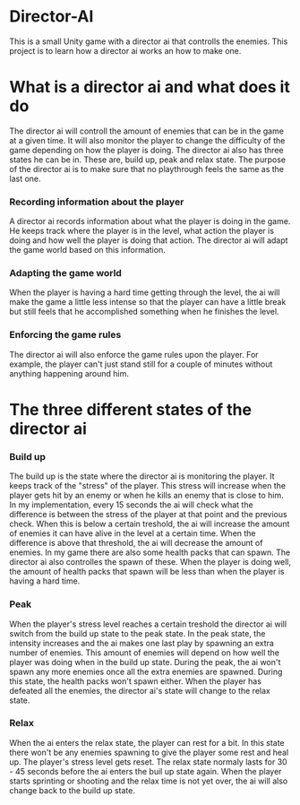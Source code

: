 # Director-AI
This is a small Unity game with a director ai that controlls the enemies.
This project is to learn how a director ai works an how to make one.

# What is a director ai and what does it do

The director ai will controll the amount of enemies that can be in the game at a given time. It will also monitor the player to change the difficulty of the game depending on how the player is doing. The director ai also has three states he can be in. These are, build up, peak and relax state. The purpose of the director ai is to make sure that no playthrough feels the same as the last one.

### Recording information about the player
A director ai records information about what the player is doing in the game. He keeps track where the player is in the level, what action the player is doing and how well the player is doing that action. The director ai will adapt the game world based on this information. 

### Adapting the game world
When the player is having a hard time getting through the level, the ai will make the game a little less intense so that the player can have a little break but still feels that he accomplished something when he finishes the level.

### Enforcing the game rules
The director ai will also enforce the game rules upon the player. For example, the player can't just stand still for a couple of minutes without anything happening around him.

# The three different states of the director ai

### Build up
The build up is the state where the director ai is monitoring the player. It keeps track of the "stress" of the player. This stress will increase when the player gets hit by an enemy or when he kills an enemy that is close to him. In my implementation, every 15 seconds the ai will check what the difference is between the stress of the player at that point and the previous check. When this is below a certain treshold, the ai will increase the amount of enemies it can have alive in the level at a certain time. When the difference is above that threshold, the ai will decrease the amount of enemies. In my game there are also some health packs that can spawn. The director ai also controlles the spawn of these. When the player is doing well, the amount of health packs that spawn will be less than when the player is having a hard time.

### Peak
When the player's stress level reaches a certain treshold the director ai will switch from the build up state to the peak state. In the peak state, the intensity increases and the ai makes one last play by spawning an extra number of enemies. This amount of enemies will depend on how well the player was doing when in the build up state. During the peak, the ai won't spawn any more enemies once all the extra enemies are spawned. During this state, the health packs won't spawn either. When the player has defeated all the enemies, the director ai's state will change to the relax state.

### Relax
When the ai enters the relax state, the player can rest for a bit. In this state there won't be any enemies spawning to give the player some rest and heal up. The player's stress level gets reset. The relax state normaly lasts for 30 - 45 seconds before the ai enters the buil up state again. When the player starts sprinting or shooting and the relax time is not yet over, the ai will also change back to the build up state.


